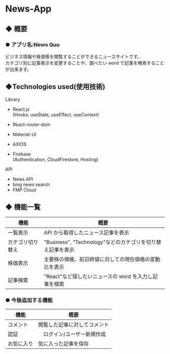 # News-App

## ◆ 概要

### ● アプリ名:News Quu

ビジネス情報や株価等を閲覧することができるニュースサイトです。\
 カテゴリ別に記事表示を変更することや、調べたい word で記事を検索することが出来ます。

## ◆Technologies used(使用技術)

Library

- React.js\
   (Hooks: useState, useEffect, useContext)
- React-router-dom
- Material-UI
- AXIOS

- Firebase\
  (Authentication, CloudFirestore, Hosting)

API

- News API
- bing news search
- FMP Cloud

## ◆ 機能一覧

| 機能             | 概要                                                       |
| ---------------- | ---------------------------------------------------------- |
| 一覧表示         | API から取得したニュース記事を表示                         |
| カテゴリ切り替え | "Business", "Technology"などのカテゴリを切り替え記事を表示 |
| 株価表示         | 主要株の価格、前日終値に対しての現在価格の変動比を表示     |
| 記事検索         | "React"など探したいニュースの word を入力し記事を検索      |

### ● 今後追加する機能

| 機能       | 概要                         |
| ---------- | ---------------------------- |
| コメント   | 閲覧した記事に対してコメント |
| 認証       | 　ログイン/ユーザー新規作成  |
| お気に入り | 気に入った記事を保存         |
